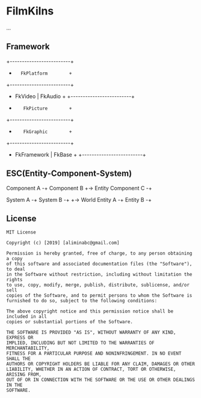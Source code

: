 FilmKilns
====
...

Framework
------------

+-------------------------+
+       FkPlatform        +
+-------------------------+
+    FkVideo    | FkAudio +
+-------------------------+
+        FkPicture        +
+-------------------------+
+        FkGraphic        +
+-------------------------+
+  FkFramework   | FkBase +
+-------------------------+

ESC(Entity-Component-System)
-------

Component A -+
Component B  +-> Entity
Component C -+

System A -+
System B -+
          +-> World
Entity A -+
Entity B -+

License
-------

```
MIT License

Copyright (c) [2019] [aliminabc@gmail.com]

Permission is hereby granted, free of charge, to any person obtaining a copy
of this software and associated documentation files (the "Software"), to deal
in the Software without restriction, including without limitation the rights
to use, copy, modify, merge, publish, distribute, sublicense, and/or sell
copies of the Software, and to permit persons to whom the Software is
furnished to do so, subject to the following conditions:

The above copyright notice and this permission notice shall be included in all
copies or substantial portions of the Software.

THE SOFTWARE IS PROVIDED "AS IS", WITHOUT WARRANTY OF ANY KIND, EXPRESS OR
IMPLIED, INCLUDING BUT NOT LIMITED TO THE WARRANTIES OF MERCHANTABILITY,
FITNESS FOR A PARTICULAR PURPOSE AND NONINFRINGEMENT. IN NO EVENT SHALL THE
AUTHORS OR COPYRIGHT HOLDERS BE LIABLE FOR ANY CLAIM, DAMAGES OR OTHER
LIABILITY, WHETHER IN AN ACTION OF CONTRACT, TORT OR OTHERWISE, ARISING FROM,
OUT OF OR IN CONNECTION WITH THE SOFTWARE OR THE USE OR OTHER DEALINGS IN THE
SOFTWARE.
```